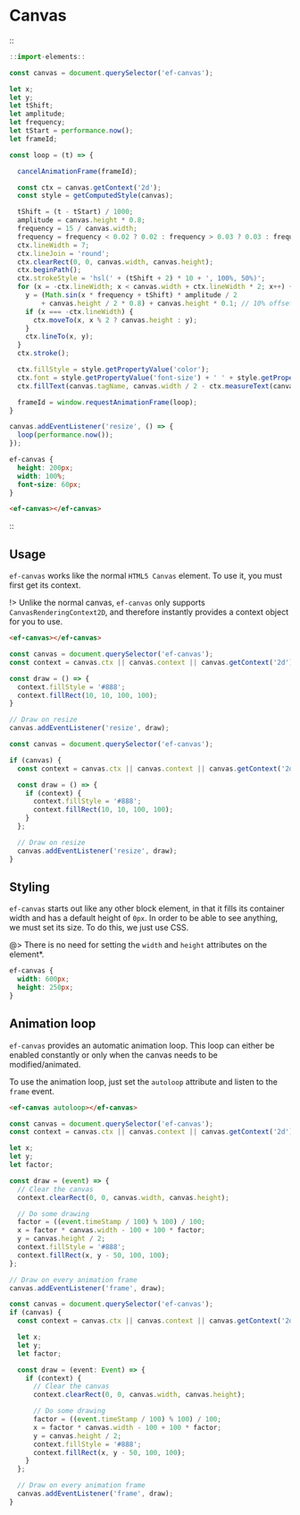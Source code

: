 <!--
type: page
title: Canvas
location: ./elements/canvas
layout: default
language_tabs: [javascript, typescript]
-->

# Canvas

::
```javascript
::import-elements::

const canvas = document.querySelector('ef-canvas');

let x;
let y;
let tShift;
let amplitude;
let frequency;
let tStart = performance.now();
let frameId;

const loop = (t) => {

  cancelAnimationFrame(frameId);

  const ctx = canvas.getContext('2d');
  const style = getComputedStyle(canvas);

  tShift = (t - tStart) / 1000;
  amplitude = canvas.height * 0.8;
  frequency = 15 / canvas.width;
  frequency = frequency < 0.02 ? 0.02 : frequency > 0.03 ? 0.03 : frequency;
  ctx.lineWidth = 7;
  ctx.lineJoin = 'round';
  ctx.clearRect(0, 0, canvas.width, canvas.height);
  ctx.beginPath();
  ctx.strokeStyle = 'hsl(' + (tShift + 2) * 10 + ', 100%, 50%)';
  for (x = -ctx.lineWidth; x < canvas.width + ctx.lineWidth * 2; x++) {
    y = (Math.sin(x * frequency + tShift) * amplitude / 2
        + canvas.height / 2 * 0.8) + canvas.height * 0.1; // 10% offset
    if (x === -ctx.lineWidth) {
      ctx.moveTo(x, x % 2 ? canvas.height : y);
    }
    ctx.lineTo(x, y);
  }
  ctx.stroke();

  ctx.fillStyle = style.getPropertyValue('color');
  ctx.font = style.getPropertyValue('font-size') + ' ' + style.getPropertyValue('font-family');
  ctx.fillText(canvas.tagName, canvas.width / 2 - ctx.measureText(canvas.tagName).width / 2, canvas.height / 2 + 30);

  frameId = window.requestAnimationFrame(loop);
}

canvas.addEventListener('resize', () => {
  loop(performance.now());
});
```
```css
ef-canvas {
  height: 200px;
  width: 100%;
  font-size: 60px;
}
```
```html
<ef-canvas></ef-canvas>
```
::

## Usage

`ef-canvas` works like the normal `HTML5 Canvas` element. To use it, you must first get its context.

!> Unlike the normal canvas, `ef-canvas` only supports `CanvasRenderingContext2D`, and therefore instantly provides a context object for you to use.

```html
<ef-canvas></ef-canvas>
```
```javascript
const canvas = document.querySelector('ef-canvas');
const context = canvas.ctx || canvas.context || canvas.getContext('2d'); // All valid

const draw = () => {
  context.fillStyle = '#888';
  context.fillRect(10, 10, 100, 100);
}

// Draw on resize
canvas.addEventListener('resize', draw);
```

```typescript
const canvas = document.querySelector('ef-canvas');

if (canvas) {
  const context = canvas.ctx || canvas.context || canvas.getContext('2d'); // All valid

  const draw = () => {
    if (context) {
      context.fillStyle = '#888';
      context.fillRect(10, 10, 100, 100);
    }
  };

  // Draw on resize
  canvas.addEventListener('resize', draw);
}
```

## Styling

`ef-canvas` starts out like any other block element, in that it fills its container width and has a default height of `0px`. In order to be able to see anything, we must set its size. To do this, we just use CSS.

@> There is no need for setting the `width` and `height` attributes on the element*.

```css
ef-canvas {
  width: 600px;
  height: 250px;
}
```

## Animation loop

`ef-canvas` provides an automatic animation loop. This loop can either be enabled constantly or only when the canvas needs to be modified/animated.

To use the animation loop, just set the `autoloop` attribute and listen to the `frame` event.

```html
<ef-canvas autoloop></ef-canvas>
```
```javascript
const canvas = document.querySelector('ef-canvas');
const context = canvas.ctx || canvas.context || canvas.getContext('2d'); // All valid

let x;
let y;
let factor;

const draw = (event) => {
  // Clear the canvas
  context.clearRect(0, 0, canvas.width, canvas.height);

  // Do some drawing
  factor = ((event.timeStamp / 100) % 100) / 100;
  x = factor * canvas.width - 100 + 100 * factor;
  y = canvas.height / 2;
  context.fillStyle = '#888';
  context.fillRect(x, y - 50, 100, 100);
};

// Draw on every animation frame
canvas.addEventListener('frame', draw);
```

```typescript
const canvas = document.querySelector('ef-canvas');
if (canvas) {
  const context = canvas.ctx || canvas.context || canvas.getContext('2d'); // All valid

  let x;
  let y;
  let factor;

  const draw = (event: Event) => {
    if (context) {
      // Clear the canvas
      context.clearRect(0, 0, canvas.width, canvas.height);

      // Do some drawing
      factor = ((event.timeStamp / 100) % 100) / 100;
      x = factor * canvas.width - 100 + 100 * factor;
      y = canvas.height / 2;
      context.fillStyle = '#888';
      context.fillRect(x, y - 50, 100, 100);
    }
  };

  // Draw on every animation frame
  canvas.addEventListener('frame', draw);
}
```
